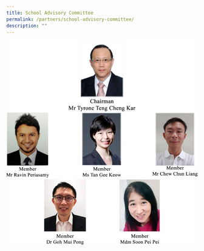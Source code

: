 ```yaml
---
title: School Advisory Committee
permalink: /partners/school-advisory-committee/
description: ""
---
```


![](/images/sac.jpg)